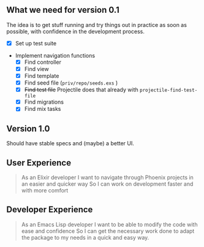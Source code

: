 ## What we need for version 0.1
The idea is to get stuff running and try things out in practice as soon as possible, with confidence in the development process.

- [X] Set up test suite
- Implement navigation functions
    - [X] Find controller
    - [X] Find view
    - [X] Find template
    - [X] Find seed file (`priv/repo/seeds.exs` )
    - [X] ~~Find test file~~ Projectile does that already with `projectile-find-test-file`
    - [X] Find migrations
    - [X] Find mix tasks

## Version 1.0
Should have stable specs and (maybe) a better UI.

## User Experience
> As an Elixir developer
> I want to navigate through Phoenix projects in an easier and quicker way
> So I can work on development faster and with more comfort

## Developer Experience
> As an Emacs Lisp developer
> I want to be able to modify the code with ease and confidence
> So I can get the necessary work done to adapt the package to my needs in a quick and easy way.
